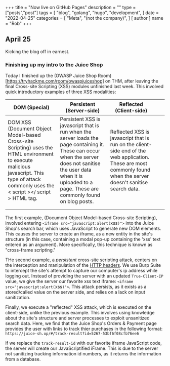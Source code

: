 +++
title = "Now live on GitHub Pages"
description = ""
type = ["posts","post"]
tags = [
    "blog",
    "golang",
    "hugo",
    "development",
]
date = "2022-04-25"
categories = [
    "Meta",
    "(not the company)",
]
[ author ]
  name = "Rob"
+++

## April 25

Kicking the blog off in earnest.

### Finishing up my intro to the Juice Shop

Today I finished up the (OWASP Juice Shop Room)[https://tryhackme.com/room/owaspjuiceshop] on THM, after leaving the final Cross-site Scripting (XSS) modules unfinished last week. This involved quick introductory examples of three XSS modalities:

| DOM (Special)                                                                                                                                                                                 	| Persistent (Server-side)                                                                                                                                                                                                      	| Reflected (Client-side)                                                                                                                                            	|   	|   	|
|-----------------------------------------------------------------------------------------------------------------------------------------------------------------------------------------------	|-------------------------------------------------------------------------------------------------------------------------------------------------------------------------------------------------------------------------------	|--------------------------------------------------------------------------------------------------------------------------------------------------------------------	|---	|---	|
| DOM XSS (Document Object Model-based Cross-site Scripting) uses the HTML environment to execute malicious javascript. This type of attack commonly uses the  < script ></ script >  HTML tag. 	| Persistent XSS is javascript that is run when the server loads the page containing it. These can occur when the server does not sanitise the user data when it is uploaded to a page. These are commonly found on blog posts. 	| Reflected XSS is javascript that is run on the client-side end of the web application. These are most commonly found when the server doesn't sanitise search data. 	|   	|   	|
|                                                                                                                                                                                               	|                                                                                                                                                                                                                               	|                                                                                                                                                                    	|   	|   	|
|                                                                                                                                                                                               	|                                                                                                                                                                                                                               	|                                                                                                                                                                    	|   	|   	|


The first example, (Document Object Model-based Cross-site Scripting), involved entering `<iframe src="javascript:alert(`xss`)">` into the Juice Shop's search bar, which uses JavaScript to generate new DOM elements. This causes the server to create an iframe, as a new entity in the site's structure (in this case, containing a modal pop-up containing the 'xss' text entered as an argument). More specifically, this technique is known as "cross-frame scripting."

THe second example, a *persistent* cross-site scripting attack, centers on the interception and manipulation of the [HTTP headers](https://developer.mozilla.org/en-US/docs/Web/HTTP/Headers). We use Burp Suite to intercept the site's attempt to capture our computer's ip address while logging out. Instead of providing the server with an updated `True-Client-IP` value, we give the server our favorite xss text iframe: `<iframe src="javascript:alert(`xss`)">`. This attack persists, as it exists as a stored/called value on the server side, and relies on a lack on input sanitization.

Finally, we execute a "reflected" XSS attack, which is executed on the client-side, unlike the previous example. This involves using knowledge about the site's structure and server processes to exploit unsanitized search data. Here, we find that the Juice Shop's Orders & Payment page provides the user with links to track thier purchases in the following format:
`https://juice-sh.op/#/track-result?id=5267-53bf6f08cfb76ee6`

If we replace the `track-result-id` with our favorite iframe JavaScript code, the server will create our JavaScriptified iFrame. This is due to the server not sanitizing tracking information id numbers, as it returns the information from a database.



